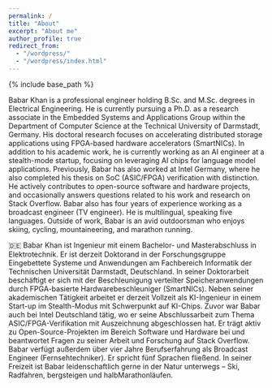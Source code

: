 ```yaml
---
permalink: /
title: "About"
excerpt: "About me"
author_profile: true
redirect_from: 
  - "/wordpress/"
  - "/wordpress/index.html"
---
```


{% include base_path %}

Babar Khan is a professional engineer holding B.Sc. and M.Sc. degrees in Electrical Engineering. He is currently pursuing a Ph.D. as a research associate in the Embedded Systems and Applications Group within the Department of Computer Science at the Technical University of Darmstadt, Germany. His doctoral research focuses on accelerating distributed storage applications using FPGA-based hardware accelerators (SmartNICs). In addition to his academic work, he is currently working as an AI engineer at a stealth-mode startup, focusing on leveraging AI chips for language model applications. Previously, Babar has also worked at Intel Germany, where he also completed his thesis on SoC (ASIC/FPGA) verification with distinction. He actively contributes to open-source software and hardware projects, and occasionally answers questions related to his work and research on Stack Overflow. Babar also has four years of experience working as a broadcast engineer (TV engineer). He is multilingual, speaking five languages. Outside of work, Babar is an avid outdoorsman who enjoys skiing, cycling, mountaineering, and marathon running.

🇩🇪 Babar Khan ist Ingenieur mit einem Bachelor- und Masterabschluss in Elektrotechnik. Er ist derzeit Doktorand in der Forschungsgruppe Eingebettete Systeme und Anwendungen am Fachbereich Informatik der Technischen Universität Darmstadt, Deutschland. In seiner Doktorarbeit beschäftigt er sich mit der Beschleunigung verteilter Speicheranwendungen durch FPGA-basierte Hardwarebeschleuniger (SmartNICs). Neben seiner akademischen Tätigkeit arbeitet er derzeit Vollzeit als KI-Ingenieur in einem Start-up im Stealth-Modus mit Schwerpunkt auf KI-Chips. Zuvor war Babar auch bei Intel Deutschland tätig, wo er seine Abschlussarbeit zum Thema ASIC/FPGA-Verifikation mit Auszeichnung abgeschlossen hat. Er trägt aktiv zu Open-Source-Projekten im Bereich Software und Hardware bei und beantwortet Fragen zu seiner Arbeit und Forschung auf Stack Overflow. Babar verfügt außerdem über vier Jahre Berufserfahrung als Broadcast Engineer (Fernsehtechniker). Er spricht fünf Sprachen fließend. In seiner Freizeit ist Babar leidenschaftlich gerne in der Natur unterwegs – Ski, Radfahren, bergsteigen und halbMarathonläufen.




